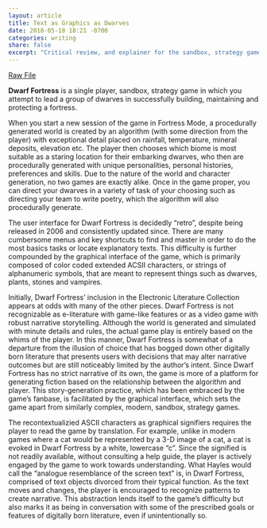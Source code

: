 ```yaml
---
layout: article
title: Text as Graphics as Dwarves
date: 2018-05-18 18:21 -0700
categories: writing
share: false
excerpt: "Critical review, and explainer for the sandbox, strategy game Dwarf Fortress."
---
```


<a href="/downloads/dwarf-fort.docx" class="btn" download="Text as Graphics as Dwarves">Raw File</a>

**Dwarf Fortress** is a single player, sandbox, strategy game in which you attempt to lead a group of dwarves in successfully building, maintaining and protecting a fortress. 

When you start a new session of the game in Fortress Mode, a procedurally generated world is created by an algorithm (with some direction from the player) with exceptional detail placed on rainfall, temperature, mineral deposits, elevation etc. The player then chooses which biome is most suitable as a staring location for their embarking dwarves, who then are procedurally generated with unique personalities, personal histories, preferences and skills. Due to the nature of the world and character generation, no two games are exactly alike. Once in the game proper, you can direct your dwarves in a variety of task of your choosing such as directing your team to write poetry, which the algorithm will also procedurally generate. 

The user interface for Dwarf Fortress is decidedly “retro”, despite being released in 2006 and consistently updated since. There are many cumbersome menus and key shortcuts to find and master in order to do the most basics tasks or locate explanatory texts. This difficulty is further compounded by the graphical interface of the game, which is primarily composed of color coded extended ACSII characters, or strings of alphanumeric symbols, that are meant to represent things such as dwarves, plants, stones and vampires.

Initially, Dwarf Fortress’ inclusion in the Electronic Literature Collection appears at odds with many of the other pieces. Dwarf Fortress is not recognizable as e-literature with game-like features or as a video game with robust narrative storytelling. Although the world is generated and simulated with minute details and rules, the actual game play is entirely based on the whims of the player. In this manner, Dwarf Fortress is somewhat of a departure from the illusion of choice that has bogged down other digitally born literature that presents users with decisions that may alter narrative outcomes but are still noticeably limited by the author’s intent. Since Dwarf Fortress has no strict narrative of its own, the game is more of a platform for generating fiction based on the relationship between the algorithm and player. This story-generation practice, which has been embraced by the game’s fanbase, is facilitated by the graphical interface, which sets the game apart from similarly complex, modern, sandbox, strategy games.  

The recontextualizied ASCII characters as graphical signifiers requires the player to read the game by translation. For example, unlike in modern games where a cat would be represented by a 3-D image of a cat, a cat is evoked in Dwarf Fortress by a white, lowercase “c”. Since the signified is not readily available, without consulting a help guide, the player is actively engaged by the game to work towards understanding. What Hayles would call the “analogue resemblance of the screen text” is, in Dwarf Fortress, comprised of text objects divorced from their typical function. As the text moves and changes, the player is encouraged to recognize patterns to create narrative. This abstraction lends itself to the game’s difficulty but also marks it as being in conversation with some of the prescribed goals or features of digitally born literature, even if unintentionally so. 